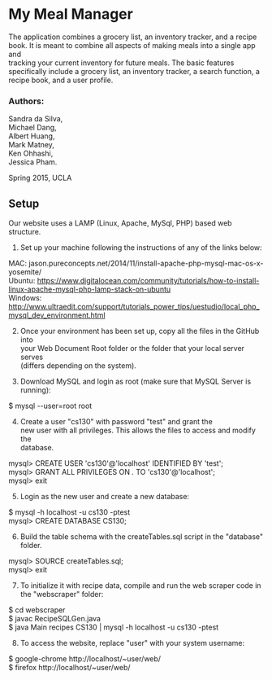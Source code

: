 # My Meal Manager  
  
The application combines a grocery list, an inventory tracker, and a recipe  
book. It is meant to combine all aspects of making meals into a single app and  
tracking your current inventory for future meals. The basic features  
specifically include a grocery list, an inventory tracker, a search function, a  
recipe book, and a user profile.  
  
### Authors:  
  Sandra da Silva,   
  Michael Dang,   
  Albert Huang,   
  Mark Matney,   
  Ken Ohhashi,   
  Jessica Pham.   
  
Spring 2015, UCLA  
  
## Setup  
  
Our website uses a LAMP (Linux, Apache, MySql, PHP) based web structure.  
    
1) Set up your machine following the instructions of any of the links below:   
  
MAC: jason.pureconcepts.net/2014/11/install-apache-php-mysql-mac-os-x-yosemite/   
Ubuntu: https://www.digitalocean.com/community/tutorials/how-to-install-linux-apache-mysql-php-lamp-stack-on-ubuntu   
Windows: http://www.ultraedit.com/support/tutorials_power_tips/uestudio/local_php_mysql_dev_environment.html   
  
2) Once your environment has been set up, copy all the files in the GitHub into   
your Web Document Root folder or the folder that your local server serves   
(differs depending on the system).  
  
3) Download MySQL and login as root (make sure that MySQL Server is running):  
  
$ mysql --user=root root  
  
4) Create a user "cs130" with password "test" and grant the  
new user with all privileges. This allows the files to access and modify the   
database.  
  
mysql> CREATE USER 'cs130'@'localhost' IDENTIFIED BY 'test';  
mysql> GRANT ALL PRIVILEGES ON *.* TO 'cs130'@'localhost';  
mysql> exit  
  
5) Login as the new user and create a new database:  
  
$ mysql -h localhost -u cs130 -ptest  
mysql> CREATE DATABASE CS130;  
  
6) Build the table schema with the createTables.sql script in the "database"   
folder.  
  
mysql> SOURCE createTables.sql;  
mysql> exit  
  
7) To initialize it with recipe data, compile and run the web scraper code in   
the "webscraper" folder:  
  
$ cd webscraper  
$ javac RecipeSQLGen.java  
$ java Main recipes CS130 | mysql -h localhost -u cs130 -ptest  
  
8) To access the website, replace "user" with your system username:  
  
$ google-chrome http://localhost/~user/web/   
$ firefox http://localhost/~user/web/  
  
